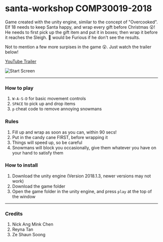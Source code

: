 # santa-workshop COMP30019-2018

Game created with the unity engine, similar to the concept of "Overcooked". Elf 18 needs to keep Santa happy, and wrap every gift before Christmas :open_mouth:!
He needs to first pick up the gift item and put it in boxes; then wrap it before it reaches the Sleigh. :santa: would be Furious if he don't see the results.

Not to mention a few more surpises in the game :open_mouth:. Just watch the trailer below!  

[YouTube Trailer](https://youtu.be/ye6nr7gZGes)  

![Start Screen](https://github.com/Shankskun/santa-workshop/blob/master/images/startscreen.png)  

---

### How to play

1. `W-A-S-D` for basic movement controls
1. `SPACE` to pick up and drop items  
1. `p` cheat code to remove annoying snowmans

### Rules
1. Fill up and wrap as soon as you can, within 90 secs!
1. Put in the candy cane FIRST, before wrapping it
1. Things will speed up, so be careful
1. Snowmans will block you occasionally, give them whatever you have on your hand to satisfy them 

### How to install

1. Download the unity engine (Version 2018.1.3, newer versions may not work)
1. Download the game folder
1. Open the game folder in the unity engine, and press `play` at the top of the window 

--- 

### Credits 

1. Nick Ang Mink Chen
1. Reyna Tan
1. Ze Shaun Soong

